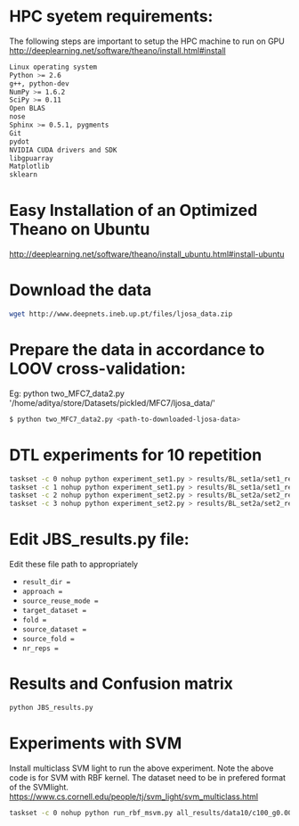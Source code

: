 # HPC syetem requirements:
The following steps are important to setup the HPC machine to run on GPU
http://deeplearning.net/software/theano/install.html#install
```sh
Linux operating system
Python >= 2.6
g++, python-dev
NumPy >= 1.6.2
SciPy >= 0.11
Open BLAS
nose
Sphinx >= 0.5.1, pygments
Git
pydot
NVIDIA CUDA drivers and SDK
libgpuarray
Matplotlib
sklearn
```

# Easy Installation of an Optimized Theano on Ubuntu 
http://deeplearning.net/software/theano/install_ubuntu.html#install-ubuntu

# Download the data
```sh
wget http://www.deepnets.ineb.up.pt/files/ljosa_data.zip
```

# Prepare the data in accordance to LOOV cross-validation:
Eg: python two_MFC7_data2.py '/home/aditya/store/Datasets/pickled/MFC7/ljosa_data/'
```sh
$ python two_MFC7_data2.py <path-to-downloaded-ljosa-data>
```

# DTL experiments for 10 repetition
```sh
taskset -c 0 nohup python experiment_set1.py > results/BL_set1a/set1_rep1_5.txt 2>&1 &
taskset -c 1 nohup python experiment_set1.py > results/BL_set1a/set1_rep6_10.txt 2>&1 &
taskset -c 2 nohup python experiment_set2.py > results/BL_set2a/set2_rep1_5.txt 2>&1 &
taskset -c 3 nohup python experiment_set2.py > results/BL_set2a/set2_rep6_10.txt 2>&1 &
```

# Edit JBS_results.py file:
Edit these file path to appropriately
* `result_dir = ` <path-of-the-stored-result>
* `approach = `
* `source_reuse_mode = `
* `target_dataset = `
* `fold = `
* `source_dataset = `
* `source_fold = `
* `nr_reps = `

# Results and Confusion matrix
```sh
python JBS_results.py
```

# Experiments with SVM
Install multiclass SVM light to run the above experiment. Note the above code is for SVM with RBF kernel. The dataset need to be in prefered format of the SVMlight. https://www.cs.cornell.edu/people/tj/svm_light/svm_multiclass.html
```sh
taskset -c 0 nohup python run_rbf_msvm.py all_results/data10/c100_g0.001 100.0 2 0.001 > all_results/data10/c100_g0.001/console_set1_rep1.txt 2>&1 &
```

